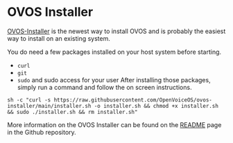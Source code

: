 # OVOS Installer

[OVOS-Installer](https://github.com/OpenVoiceOS/ovos-installer) is the newest way to install OVOS and is probably the easiest way to install on an existing system.

You do need a few packages installed on your host system before starting.
- `curl`
- `git`
- `sudo` and sudo access for your user
After installing those packages, simply run a command and follow the on screen instructions.

`sh -c "curl -s https://raw.githubusercontent.com/OpenVoiceOS/ovos-installer/main/installer.sh -o installer.sh && chmod +x installer.sh && sudo ./installer.sh && rm installer.sh"`

More information on the OVOS Installer can be found on the [README](https://github.com/OpenVoiceOS/ovos-installer/blob/main/README.md) page in the Github repository.
